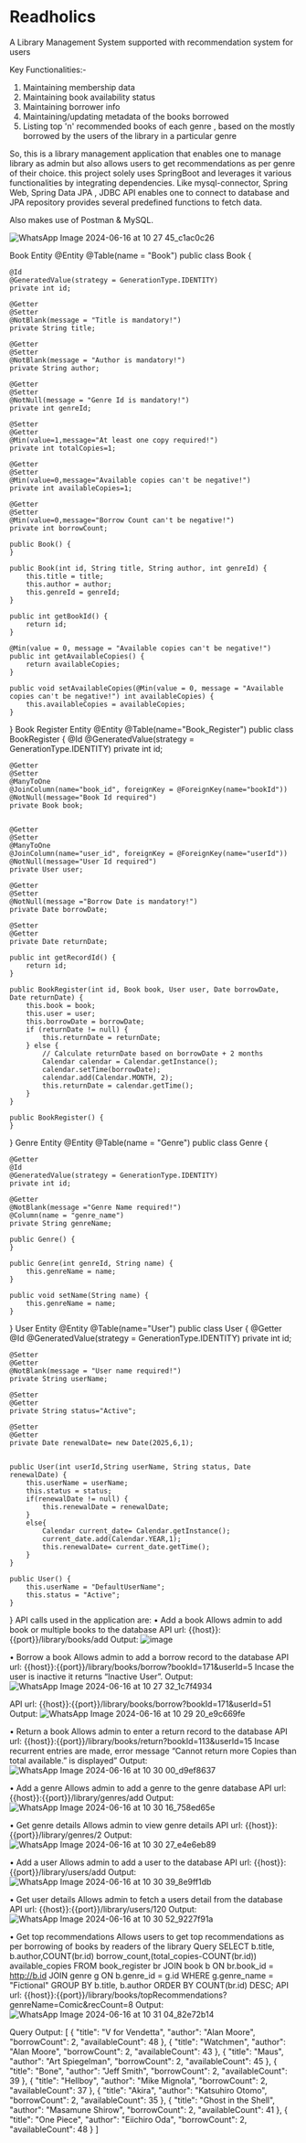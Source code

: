 # Readholics
A Library Management System supported with recommendation system for users

Key Functionalities:-
1.	Maintaining membership data
2.	Maintaining book availability status
3.	Maintaining borrower info
4.	Maintaining/updating metadata of the books borrowed
5.	Listing top 'n' recommended books of each genre , based on the mostly borrowed by the users of the library in a particular genre

So, this is a library management application that enables one to manage library as admin but also allows users to get recommendations as per genre of their choice. this project solely uses SpringBoot and leverages it various functionalities by integrating dependencies. Like mysql-connector, Spring Web, Spring Data JPA , JDBC API enables one to connect to database and JPA repository provides several predefined functions to fetch data.

Also makes use of Postman & MySQL.

![WhatsApp Image 2024-06-16 at 10 27 45_c1ac0c26](https://github.com/shreem-123/Readholics/assets/96364929/9f458276-cfb6-430b-96d1-36c3a36d0ada)

 Book Entity 
@Entity
@Table(name = "Book")
public class Book {

    @Id
    @GeneratedValue(strategy = GenerationType.IDENTITY)
    private int id;

    @Getter
    @Setter
    @NotBlank(message = "Title is mandatory!")
    private String title;

    @Getter
    @Setter
    @NotBlank(message = "Author is mandatory!")
    private String author;

    @Getter
    @Setter
    @NotNull(message = "Genre Id is mandatory!")
    private int genreId;

    @Setter
    @Getter
    @Min(value=1,message="At least one copy required!")
    private int totalCopies=1;

    @Getter
    @Setter
    @Min(value=0,message="Available copies can't be negative!")
    private int availableCopies=1;

    @Getter
    @Setter
    @Min(value=0,message="Borrow Count can't be negative!")
    private int borrowCount;

    public Book() {
    }

    public Book(int id, String title, String author, int genreId) {
        this.title = title;
        this.author = author;
        this.genreId = genreId;
    }

    public int getBookId() {
        return id;
    }

    @Min(value = 0, message = "Available copies can't be negative!")
    public int getAvailableCopies() {
        return availableCopies;
    }

    public void setAvailableCopies(@Min(value = 0, message = "Available copies can't be negative!") int availableCopies) {
        this.availableCopies = availableCopies;
    }
}
 Book Register Entity 
@Entity
@Table(name="Book_Register")
public class BookRegister {
    @Id
    @GeneratedValue(strategy = GenerationType.IDENTITY)
    private int id;

    @Getter
    @Setter
    @ManyToOne
    @JoinColumn(name="book_id", foreignKey = @ForeignKey(name="bookId"))
    @NotNull(message="Book Id required")
    private Book book;


    @Getter
    @Setter
    @ManyToOne
    @JoinColumn(name="user_id", foreignKey = @ForeignKey(name="userId"))
    @NotNull(message="User Id required")
    private User user;

    @Getter
    @Setter
    @NotNull(message ="Borrow Date is mandatory!")
    private Date borrowDate;

    @Setter
    @Getter
    private Date returnDate;

    public int getRecordId() {
        return id;
    }

    public BookRegister(int id, Book book, User user, Date borrowDate, Date returnDate) {
        this.book = book;
        this.user = user;
        this.borrowDate = borrowDate;
        if (returnDate != null) {
            this.returnDate = returnDate;
        } else {
            // Calculate returnDate based on borrowDate + 2 months
            Calendar calendar = Calendar.getInstance();
            calendar.setTime(borrowDate);
            calendar.add(Calendar.MONTH, 2);
            this.returnDate = calendar.getTime();
        }
    }

    public BookRegister() {
    }

}
 Genre Entity 
@Entity
@Table(name = "Genre")
public class Genre {

    @Getter
    @Id
    @GeneratedValue(strategy = GenerationType.IDENTITY)
    private int id;

    @Getter
    @NotBlank(message ="Genre Name required!")
    @Column(name = "genre_name")
    private String genreName;

    public Genre() {
    }

    public Genre(int genreId, String name) {
        this.genreName = name;
    }

    public void setName(String name) {
        this.genreName = name;
    }
}
 User Entity 
@Entity
@Table(name="User")
public class User {
    @Getter
    @Id
    @GeneratedValue(strategy = GenerationType.IDENTITY)
    private int id;

    @Setter
    @Getter
    @NotBlank(message = "User name required!")
    private String userName;

    @Setter
    @Getter
    private String status="Active";

    @Setter
    @Getter
    private Date renewalDate= new Date(2025,6,1);


    public User(int userId,String userName, String status, Date renewalDate) {
        this.userName = userName;
        this.status = status;
        if(renewalDate != null) {
            this.renewalDate = renewalDate;
        }
        else{
            Calendar current_date= Calendar.getInstance();
            current_date.add(Calendar.YEAR,1);
            this.renewalDate= current_date.getTime();
        }
    }

    public User() {
        this.userName = "DefaultUserName";
        this.status = "Active";
    }
}
API calls used in the application are:
•	Add a book
Allows admin to add book or multiple books to the database
API url: {{host}}:{{port}}/library/books/add
Output:
 ![image](https://github.com/shreem-123/Readholics/assets/96364929/a74c6333-9fec-4de4-9c46-cd4d3c680155)

•	Borrow a book
Allows admin to add a borrow record to the database
API url: {{host}}:{{port}}/library/books/borrow?bookId=171&userId=5
Incase the user is inactive it returns “Inactive User”.
Output:
![WhatsApp Image 2024-06-16 at 10 27 32_1c7f4934](https://github.com/shreem-123/Readholics/assets/96364929/d5a85504-098a-4cc4-b6a3-ed75b2f7aaac)


API url: {{host}}:{{port}}/library/books/borrow?bookId=171&userId=51
Output:
 ![WhatsApp Image 2024-06-16 at 10 29 20_e9c669fe](https://github.com/shreem-123/Readholics/assets/96364929/37e24edc-d16d-4df0-aac0-64c579d3ce33)


•	Return a book
Allows admin to enter a return record to the database
API url: {{host}}:{{port}}/library/books/return?bookId=113&userId=15
Incase recurrent entries are made, error message “Cannot return more Copies than total available.” is displayed”
Output:
 ![WhatsApp Image 2024-06-16 at 10 30 00_d9ef8637](https://github.com/shreem-123/Readholics/assets/96364929/56a1a3c1-93fd-4834-ac4c-6c388e4b1ee1)


•	Add a genre
Allows admin to add a genre to the genre database
API url: {{host}}:{{port}}/library/genres/add
Output:
 ![WhatsApp Image 2024-06-16 at 10 30 16_758ed65e](https://github.com/shreem-123/Readholics/assets/96364929/d4bf65c0-521b-465a-a86c-5ec4ab41cd97)

•	Get genre details
Allows admin to view genre details
API url: {{host}}:{{port}}/library/genres/2
Output:
 ![WhatsApp Image 2024-06-16 at 10 30 27_e4e6eb89](https://github.com/shreem-123/Readholics/assets/96364929/fbee762c-ff8c-44f6-9673-c951dd8dbf6b)

•	Add a user
Allows admin to add a user to the database
API url: {{host}}:{{port}}/library/users/add
Output:
 ![WhatsApp Image 2024-06-16 at 10 30 39_8e9ff1db](https://github.com/shreem-123/Readholics/assets/96364929/7affbf03-5d24-4386-9771-ce2bbdf02d07)

•	Get user details
Allows admin to fetch a users detail from the database
API url: {{host}}:{{port}}/library/users/120
Output:
 ![WhatsApp Image 2024-06-16 at 10 30 52_9227f91a](https://github.com/shreem-123/Readholics/assets/96364929/299b8bda-c0ca-450a-abd9-2b7fa303a974)

•	Get top recommendations 
Allows users to get top recommendations as per borrowing of books by readers of the library
 Query 
SELECT b.title, b.author,COUNT(br.id) borrow_count,(total_copies-COUNT(br.id)) available_copies
FROM book_register br
JOIN book b ON br.book_id = http://b.id 
JOIN genre g ON b.genre_id = g.id
WHERE g.genre_name = "Fictional"
GROUP BY b.title, b.author
ORDER BY COUNT(br.id) DESC;
API url: {{host}}:{{port}}/library/books/topRecommendations?genreName=Comic&recCount=8
Output:
 ![WhatsApp Image 2024-06-16 at 10 31 04_82e72b14](https://github.com/shreem-123/Readholics/assets/96364929/0dd61948-0bb7-4f83-9cc1-20e246382aa6)

 Query Output: 
[
{
"title": "V for Vendetta",
"author": "Alan Moore",
"borrowCount": 2,
"availableCount": 48
},
{
"title": "Watchmen",
"author": "Alan Moore",
"borrowCount": 2,
"availableCount": 43
},
{
"title": "Maus",
"author": "Art Spiegelman",
"borrowCount": 2,
"availableCount": 45
},
{
"title": "Bone",
"author": "Jeff Smith",
"borrowCount": 2,
"availableCount": 39
},
{
"title": "Hellboy",
"author": "Mike Mignola",
"borrowCount": 2,
"availableCount": 37
},
{
"title": "Akira",
"author": "Katsuhiro Otomo",
"borrowCount": 2,
"availableCount": 35
},
{
"title": "Ghost in the Shell",
"author": "Masamune Shirow",
"borrowCount": 2,
"availableCount": 41
},
{
"title": "One Piece",
"author": "Eiichiro Oda",
"borrowCount": 2,
"availableCount": 48
}
]

